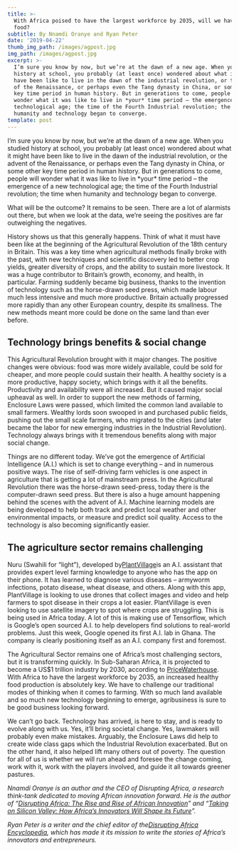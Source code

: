 ```yaml
---
title: >-
  With Africa poised to have the largest workforce by 2035, will we have enough
  food?
subtitle: By Nnamdi Oranye and Ryan Peter
date: '2019-04-22'
thumb_img_path: /images/agpost.jpg
img_path: /images/agpost.jpg
excerpt: >-
  I’m sure you know by now, but we’re at the dawn of a new age. When you studied
  history at school, you probably (at least once) wondered about what it might
  have been like to live in the dawn of the industrial revolution, or the advent
  of the Renaissance, or perhaps even the Tang dynasty in China, or some other
  key time period in human history. But in generations to come, people will
  wonder what it was like to live in *your* time period – the emergence of a new
  technological age; the time of the Fourth Industrial revolution; the time when
  humanity and technology began to converge.
template: post
---
```

<!--StartFragment-->

I’m sure you know by now, but we’re at the dawn of a new age. When you studied history at school, you probably (at least once) wondered about what it might have been like to live in the dawn of the industrial revolution, or the advent of the Renaissance, or perhaps even the Tang dynasty in China, or some other key time period in human history. But in generations to come, people will wonder what it was like to live in \*your\* time period – the emergence of a new technological age; the time of the Fourth Industrial revolution; the time when humanity and technology began to converge.

What will be the outcome? It remains to be seen. There are a lot of alarmists out there, but when we look at the data, we’re seeing the positives are far outweighing the negatives.

<!--EndFragment-->

<!--StartFragment-->

History shows us that this generally happens. Think of what it must have been like at the beginning of the Agricultural Revolution of the 18th century in Britain. This was a key time when agricultural methods finally broke with the past, with new techniques and scientific discovery led to better crop yields, greater diversity of crops, and the ability to sustain more livestock. It was a huge contributor to Britain’s growth, economy, and health, in particular. Farming suddenly became big business, thanks to the invention of technology such as the horse-drawn seed press, which made labour much less intensive and much more productive. Britain actually progressed more rapidly than any other European country, despite its smallness. The new methods meant more could be done on the same land than ever before.

<!--EndFragment-->

<!--StartFragment-->

## Technology brings benefits & social change

This Agricultural Revolution brought with it major changes. The positive changes were obvious: food was more widely available, could be sold for cheaper, and more people could sustain their health. A healthy society is a more productive, happy society, which brings with it all the benefits. Productivity and availability were all increased. But it caused major social upheaval as well. In order to support the new methods of farming, Enclosure Laws were passed, which limited the common land available to small farmers. Wealthy lords soon swooped in and purchased public fields, pushing out the small scale farmers, who migrated to the cities (and later became the labor for new emerging industries in the Industrial Revolution). Technology always brings with it tremendous benefits along with major social change.

Things are no different today. We’ve got the emergence of Artificial Intelligence (A.I.) which is set to change everything – and in numerous positive ways. The rise of self-driving farm vehicles is one aspect in agriculture that is getting a lot of mainstream press. In the Agricultural Revolution there was the horse-drawn seed-press, today there is the computer-drawn seed press. But there is also a huge amount happening behind the scenes with the advent of A.I. Machine learning models are being developed to help both track and predict local weather and other environmental impacts, or measure and predict soil quality. Access to the technology is also becoming significantly easier.

## The agriculture sector remains challenging

Nuru (Swahili for “light”), developed by[PlantVillage](https://plantvillage.psu.edu/solutions)is an A.I. assistant that provides expert level farming knowledge to anyone who has the app on their phone. It has learned to diagnose various diseases – armyworm infections, potato disease, wheat disease, and others. Along with this app, PlantVillage is looking to use drones that collect images and video and help farmers to spot disease in their crops a lot easier. PlantVillage is even looking to use satellite imagery to spot where crops are struggling. This is being used in Africa today. A lot of this is making use of Tensorflow, which is Google’s open sourced A.I. to help developers find solutions to real-world problems. Just this week, Google opened its first A.I. lab in Ghana. The company is clearly positioning itself as an A.I. company first and foremost.

The Agricultural Sector remains one of Africa’s most challenging sectors, but it is transforming quickly. In Sub-Saharan Africa, it is projected to become a US$1 trillion industry by 2030, according to [PriceWaterhouse](https://www.pwc.co.za/en/press-room/tech-innovation-agribusiness.html). With Africa to have the largest workforce by 2035, an increased healthy food production is absolutely key. We have to challenge our traditional modes of thinking when it comes to farming. With so much land available and so much new technology beginning to emerge, agribusiness is sure to be good business looking forward.

We can’t go back. Technology has arrived, is here to stay, and is ready to evolve along with us. Yes, it’ll bring societal change. Yes, lawmakers will probably even make mistakes. Arguably, the Enclosure Laws did help to create wide class gaps which the Industrial Revolution exacerbated. But on the other hand, it also helped lift many others out of poverty. The question for all of us is whether we will run ahead and foresee the change coming, work with it, work with the players involved, and guide it all towards greener pastures.

*Nnamdi Oranye is an author and the CEO of Disrupting Africa, a research think-tank dedicated to moving African innovation forward. He is the author of “[Disrupting Africa: The Rise and Rise of African Innovation](https://www.amazon.com/Disrupting-Africa-Rise-African-Innovation-ebook/dp/B01EIG274S/ref=sr_1_2?keywords=nnamdi+oranye&qid=1555507001&s=gateway&sr=8-2-spell)” and “[Taking on Silicon Valley: How Africa’s Innovators Will Shape its Future](https://www.amazon.com/Taking-Silicon-Valley-Africas-Innovators-ebook/dp/B0759G581H/ref=sr_1_1?keywords=nnamdi+oranye&qid=1555506964&s=gateway&sr=8-1-spell)”.*

*Ryan Peter is a writer and the chief editor of the[Disrupting Africa Encyclopedia](https://disruptingafrica.com/index.php?title=List_of_African_Innovators), which has made it its mission to write the stories of Africa’s innovators and entrepreneurs.*

<!--EndFragment-->
